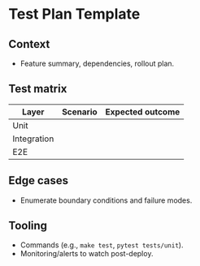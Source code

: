 # Test Plan Template

## Context
- Feature summary, dependencies, rollout plan.

## Test matrix
| Layer | Scenario | Expected outcome |
|-------|----------|------------------|
| Unit  |          |                  |
| Integration |    |                  |
| E2E   |          |                  |

## Edge cases
- Enumerate boundary conditions and failure modes.

## Tooling
- Commands (e.g., `make test`, `pytest tests/unit`).
- Monitoring/alerts to watch post-deploy.
